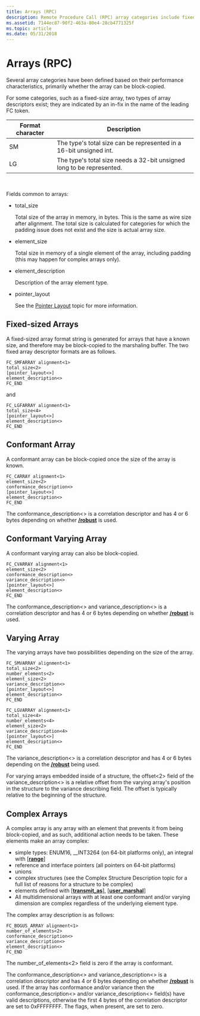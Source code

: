 ```yaml
---
title: Arrays (RPC)
description: Remote Procedure Call (RPC) array categories include fixed-size, conformant, conformant varying, varying, and complex.
ms.assetid: 7144ec87-90f2-463a-80e4-28cb4771325f
ms.topic: article
ms.date: 05/31/2018
---
```


# Arrays (RPC)

Several array categories have been defined based on their performance characteristics, primarily whether the array can be block-copied.

For some categories, such as a fixed-size array, two types of array descriptors exist; they are indicated by an in-fix in the name of the leading FC token.



| Format character | Description                                                           |
|------------------|-----------------------------------------------------------------------|
| SM               | The type's total size can be represented in a 16-bit unsigned int.    |
| LG               | The type's total size needs a 32-bit unsigned long to be represented. |



 

Fields common to arrays:

-   total\_size

    Total size of the array in memory, in bytes. This is the same as wire size after alignment. The total size is calculated for categories for which the padding issue does not exist and the size is actual array size.

-   element\_size

    Total size in memory of a single element of the array, including padding (this may happen for complex arrays only).

-   element\_description

    Description of the array element type.

-   pointer\_layout

    See the [Pointer Layout](pointer-layout-tfs.md) topic for more information.

## Fixed-sized Arrays

A fixed-sized array format string is generated for arrays that have a known size, and therefore may be block-copied to the marshaling buffer. The two fixed array descriptor formats are as follows.

``` syntax
FC_SMFARRAY alignment<1> 
total_size<2> 
[pointer_layout<>]  
element_description<> 
FC_END
```

and

``` syntax
FC_LGFARRAY alignment<1> 
total_size<4> 
[pointer_layout<>] 
element_description<> 
FC_END
```

## Conformant Array

A conformant array can be block-copied once the size of the array is known.

``` syntax
FC_CARRAY alignment<1>
element_size<2> 
conformance_description<> 
[pointer_layout<>] 
element_description<> 
FC_END
```

The conformance\_description<> is a correlation descriptor and has 4 or 6 bytes depending on whether [**/robust**](/windows/desktop/Midl/-robust) is used.

## Conformant Varying Array

A conformant varying array can also be block-copied.

``` syntax
FC_CVARRAY alignment<1> 
element_size<2> 
conformance_description<> 
variance_description<>  
[pointer_layout<>] 
element_description<> 
FC_END
```

The conformance\_description<> and variance\_description<> is a correlation descriptor and has 4 or 6 bytes depending on whether [**/robust**](/windows/desktop/Midl/-robust) is used.

## Varying Array

The varying arrays have two possibilities depending on the size of the array.

``` syntax
FC_SMVARRAY alignment<1>
total_size<2>  
number_elements<2> 
element_size<2> 
variance_description<> 
[pointer_layout<>] 
element_description<> 
FC_END

FC_LGVARRAY alignment<1>
total_size<4>  
number_elements<4> 
element_size<2> 
variance_description<4>
[pointer_layout<>] 
element_description<> 
FC_END
```

The variance\_description<> is a correlation descriptor and has 4 or 6 bytes depending on the [**/robust**](/windows/desktop/Midl/-robust) being used.

For varying arrays embedded inside of a structure, the offset<2> field of the variance\_description<> is a relative offset from the varying array's position in the structure to the variance describing field. The offset is typically relative to the beginning of the structure.

## Complex Arrays

A complex array is any array with an element that prevents it from being block-copied, and as such, additional action needs to be taken. These elements make an array complex:

-   simple types: ENUM16, \_\_INT3264 (on 64-bit platforms only), an integral with \[[**range**](/windows/desktop/Midl/range)\]
-   reference and interface pointers (all pointers on 64-bit platforms)
-   unions
-   complex structures (see the Complex Structure Description topic for a full list of reasons for a structure to be complex)
-   elements defined with \[[**transmit\_as**](/windows/desktop/Midl/transmit-as)\], \[[**user\_marshal**](/windows/desktop/Midl/user-marshal)\]
-   All multidimensional arrays with at least one conformant and/or varying dimension are complex regardless of the underlying element type.

The complex array description is as follows:

``` syntax
FC_BOGUS_ARRAY alignment<1> 
number_of_elements<2> 
conformance_description<> 
variance_description<> 
element_description<> 
FC_END
```

The number\_of\_elements<2> field is zero if the array is conformant.

The conformance\_description<> and variance\_description<> is a correlation descriptor and has 4 or 6 bytes depending on whether [**/robust**](/windows/desktop/Midl/-robust) is used. If the array has conformance and/or variance then the conformance\_description<> and/or variance\_description<> field(s) have valid descriptions, otherwise the first 4 bytes of the correlation descriptor are set to 0xFFFFFFFF. The flags, when present, are set to zero.

 

 